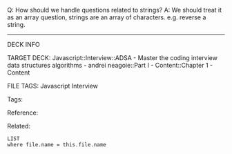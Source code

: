 Q: How should we handle questions related to strings?
A: We should treat it as an array question, strings are an array of characters.
e.g. reverse a string.
<!--ID: 1689972344173-->



---

DECK INFO

TARGET DECK: Javascript::Interview::ADSA - Master the coding interview data structures algorithms - andrei neagoie::Part I - Content::Chapter 1 - Content

FILE TAGS: Javascript Interview

Tags:

Reference:

Related:

```dataview
LIST
where file.name = this.file.name
```
